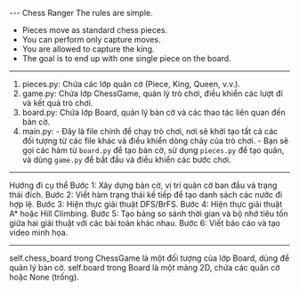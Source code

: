 --- Chess Ranger 
The rules are simple.
- Pieces move as standard chess pieces.
- You can perform only capture moves.
- You are allowed to capture the king.
- The goal is to end up with one single piece on the board.


---
1. pieces.py: Chứa các lớp quân cờ (Piece, King, Queen, v.v.).
2. game.py: Chứa lớp ChessGame, quản lý trò chơi, điều khiển các lượt đi và kết quả trò chơi.
3. board.py: Chứa lớp Board, quản lý bàn cờ và các thao tác liên quan đến bàn cờ.
4. main.py: - Đây là file chính để chạy trò chơi, nơi sẽ khởi tạo tất cả các đối tượng từ các file khác và điều khiển dòng chảy của trò chơi.
            - Bạn sẽ gọi các hàm từ `board.py` để tạo bàn cờ, sử dụng `pieces.py` để tạo quân, và dùng `game.py` để bắt đầu và điều khiển các bước chơi.


--- 
Hướng đi cụ thể
Bước 1: Xây dựng bàn cờ, vị trí quân cờ ban đầu và trạng thái đích.
Bước 2: Viết hàm trạng thái kế tiếp để tạo danh sách các nước đi hợp lệ.
Bước 3: Hiện thực giải thuật DFS/BrFS.
Bước 4: Hiện thực giải thuật A* hoặc Hill Climbing.
Bước 5: Tạo bảng so sánh thời gian và bộ nhớ tiêu tốn giữa hai giải thuật với các bài toán khác nhau.
Bước 6: Viết báo cáo và tạo video minh họa.

---
self.chess_board trong ChessGame là một đối tượng của lớp Board, dùng để quản lý bàn cờ.
self.board trong Board là một mảng 2D, chứa các quân cờ hoặc None (trống).